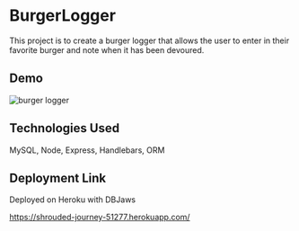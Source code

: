 # BurgerLogger

This project is to create a burger logger that allows the user to enter in their favorite burger
and note when it has been devoured. 

## Demo

![burger logger](https://user-images.githubusercontent.com/70453836/115327215-8d065e00-a15c-11eb-906e-7c504d0f06a1.gif)

## Technologies Used

MySQL,  Node,  Express,  Handlebars,  ORM

## Deployment Link

Deployed on Heroku with DBJaws

https://shrouded-journey-51277.herokuapp.com/
